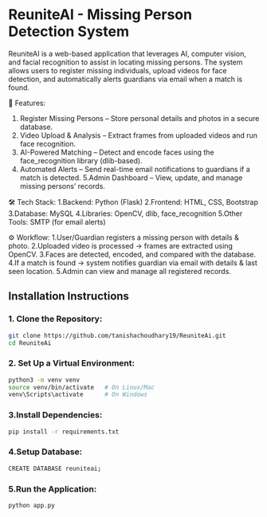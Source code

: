  # ReuniteAI - Missing Person Detection System
ReuniteAI is a web-based application that leverages AI, computer vision, and facial recognition to assist in locating missing persons. The system allows users to register missing individuals, upload videos for face detection, and automatically alerts guardians via email when a match is found.

🚀 Features:
1. Register Missing Persons – Store personal details and photos in a secure database.
2. Video Upload & Analysis – Extract frames from uploaded videos and run face recognition.
3. AI-Powered Matching – Detect and encode faces using the face_recognition library (dlib-based).
4. Automated Alerts – Send real-time email notifications to guardians if a match is detected.
5.Admin Dashboard – View, update, and manage missing persons’ records.

🛠️ Tech Stack:
1.Backend: Python (Flask)
2.Frontend: HTML, CSS, Bootstrap
3.Database: MySQL
4.Libraries: OpenCV, dlib, face_recognition
5.Other Tools: SMTP (for email alerts)

⚙️ Workflow:
1.User/Guardian registers a missing person with details & photo.
2.Uploaded video is processed → frames are extracted using OpenCV.
3.Faces are detected, encoded, and compared with the database.
4.If a match is found → system notifies guardian via email with details & last seen location.
5.Admin can view and manage all registered records.

## Installation Instructions

### 1. Clone the Repository:
```bash
git clone https://github.com/tanishachoudhary19/ReuniteAi.git
cd ReuniteAi
```
### 2. Set Up a Virtual Environment:
```bash
python3 -m venv venv
source venv/bin/activate   # On Linux/Mac
venv\Scripts\activate      # On Windows
```
### 3.Install Dependencies:
```bash
pip install -r requirements.txt
```
### 4.Setup Database:
```bash
CREATE DATABASE reuniteai;
```
### 5.Run the Application:
```bash
python app.py
```



